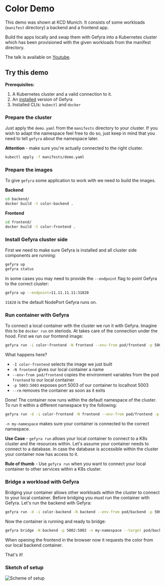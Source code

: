# Color Demo

This demo was shown at KCD Munich. It consists of some workloads (`manifest` directory) a backend and a frontend app.

Build the apps locally and swap them with Gefyra into a Kubernetes cluster which has been provisioned with the given workloads from the manifest directory.

The talk is available on [Youtube](https://www.youtube.com/watch?v=-HtBGPtaVo8).

## Try this demo

**Prerequisites:**
1. A Kubernetes cluster and a valid connection to it.
2. An [installed](https://gefyra.dev/installation/) version of Gefyra
3. Installed CLIs: `kubectl` and `docker`

### Prepare the cluster
Just apply the `demo.yaml` from the `manifests` directory to your cluster. If you wish to adapt the namespace feel free to do so, just keep in mind
that you need to tell `gefyra` about the namespace later.

**Attention** - make sure you're actually connected to the right cluster.

```bash
kubectl apply -f manifests/demo.yaml
```

### Prepare the images
To give `gefyra` some application to work with we need to build the images.

**Backend**

```bash
cd backend/
docker build -t color-backend .
```

**Frontend**

```bash
cd frontend/
docker build -t color-frontend .
```

### Install Gefyra cluster side

First we need to make sure Gefyra is installed and all cluster side components are running:

```bash
gefyra up
gefyra status
```

In some cases you may need to provide the `--endpoint` flag to point Gefyra to the correct cluster:

```bash
gefyra up --endpoint=11.11.11.11:31820
```

`31820` is the default NodePort Gefyra runs on.


### Run container with Gefyra

To connect a local container with the cluster we run it with Gefyra. Imagine this to be
`docker run` on steriods. At takes care of the connection under the hood. First we run our frontend 
image:

```bash
gefyra run -i color-frontend -N frontend --env-from pod/frontend -p 5003:5003 --rm
```

What happens here?
 - `-I color-frontend` selects the image we just built
 - `-N frontend` gives our local container a name
 - `--env-from pod/frontend` copies the environment variables from the pod `frontend` to our local container
 - `-p 5003:5003` exposes port 5003 of our container to localhost 5003
 - `--rm` removes the container as soon as it exits

Done! The container now runs within the default namespace of the cluster. To run it within a different namespace try the following:

```bash
gefyra run -d -i color-frontend -N frontend --env-from pod/frontend -p 5003:5003 --rm -n my-namespace
```

`-n my-namespace` makes sure your container is connected to the correct namespace.

**Use Case** - `gefyra run` allows your local container to connect to a K8s cluster and the resources within. Let's assume your container
needs to connect to a database. In case the database is accessible within the cluster your container now has access to it.

**Rule of thumb** - Use `gefyra run` when you want to connect your local container to other services within a K8s cluster.


### Bridge a workload with Gefyra

Bridging your container allows other workloads within the cluster to connect to your local container.
Before bridging you _must_ run the container with Gefyra. Let's run the backend with Gefyra:

```bash
gefyra run -d -i color-backend -N backend --env-from pod/backend -p 5002:5002 --rm -n my-namespace
```

Now the container is running and ready to bridge:

```bash
gefyra bridge -N backend -p 5002:5002 -n my-namespace --target pod/backend/backend
```

When opening the frontend in the browser now it requests the color from our local backend container.

That's it! 

### Sketch of setup

<img src="https://github.com/gefyrahq/gefyra-demos/raw/main/kcd-munic/color_demo.drawio.png" alt="Scheme of setup"/>